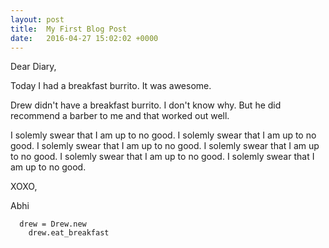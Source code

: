 ```yaml
---
layout: post
title:  My First Blog Post
date:   2016-04-27 15:02:02 +0000
---
```



Dear Diary,

Today I had a breakfast burrito. It was awesome.


Drew didn't have a breakfast burrito. I don't know why. But he did recommend a barber to me and that worked out well.

I solemly swear that I am up to no good.
I solemly swear that I am up to no good.
I solemly swear that I am up to no good.
I solemly swear that I am up to no good.
I solemly swear that I am up to no good.
I solemly swear that I am up to no good.

XOXO,

Abhi

```
  drew = Drew.new
    drew.eat_breakfast
```



